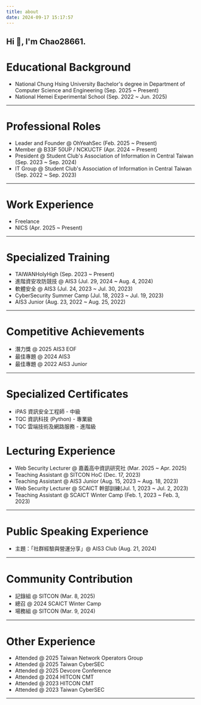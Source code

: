 ```yaml
---
title: about
date: 2024-09-17 15:17:57
---
```


## Hi 👋, I'm **Chao28661**.

# Educational Background
- National Chung Hsing University Bachelor's degree in Department of Computer Science and Engineering (Sep. 2025 ~ Present)
- National Hemei Experimental School (Sep. 2022 ~ Jun.  2025)

<hr>

# Professional Roles
- Leader and Founder @ OhYeahSec (Feb. 2025 ~ Present)
- Member @ B33F 50UP / NCKUCTF (Apr. 2024 ~ Present)
- President @ Student Club's Association of Information in Central Taiwan (Sep. 2023 ~ Sep. 2024)
- IT Group @ Student Club's Association of Information in Central Taiwan (Sep. 2022 ~ Sep. 2023)
<hr>

# Work Experience
- Freelance
- NICS (Apr. 2025 ~ Present)
<hr>

# Specialized Training
- TAIWANHolyHigh (Sep. 2023 ~ Present)
- 進階資安攻防競技 @ AIS3 (Jul. 29, 2024 ~ Aug. 4, 2024)
- 軟體安全 @ AIS3 (Jul. 24, 2023 ~ Jul. 30, 2023)
- CyberSecurity Summer Camp (Jul. 18, 2023 ~ Jul. 19, 2023)
- AIS3 Junior (Aug. 23, 2022 ~ Aug. 25, 2022)


<hr>

# Competitive Achievements
- 潛力獎 @ 2025 AIS3 EOF
- 最佳專題 @ 2024 AIS3
- 最佳專題 @ 2022 AIS3 Junior

<hr>

# Specialized Certificates
- iPAS 資訊安全工程師 - 中級
- TQC 資訊科技 (Python) - 專業級
- TQC 雲端技術及網路服務 - 進階級


# Lecturing Experience
- Web Security Lecturer @ 嘉義高中資訊研究社 (Mar. 2025 ~ Apr. 2025)
- Teaching Assistant @ SITCON HoC (Dec. 17, 2023)
- Teaching Assistant @ AIS3 Junior (Aug. 15, 2023 ~ Aug. 18, 2023)
- Web Security Lecturer @ SCAICT 幹部訓練(Jul. 1, 2023 ~ Jul. 2, 2023)
- Teaching Assistant @ SCAICT Winter Camp (Feb. 1, 2023 ~ Feb. 3, 2023)

<hr>

# Public Speaking Experience
- 主題：「社群經驗與營運分享」@ AIS3 Club (Aug. 21, 2024)

<hr>

# Community Contribution
- 記錄組 @ SITCON (Mar. 8, 2025)
- 總召 @ 2024 SCAICT Winter Camp
- 場務組 @ SITCON (Mar. 9, 2024)
<hr>

# Other Experience
- Attended @ 2025 Taiwan Network Operators Group
- Attended @ 2025 Taiwan CyberSEC
- Attended @ 2025 Devcore Conference
- Attended @ 2024 HITCON CMT
- Attended @ 2023 HITCON CMT
- Attended @ 2023 Taiwan CyberSEC
<hr>